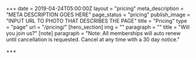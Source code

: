 +++
date = 2019-04-24T05:00:00Z
layout = "pricing"
meta_description = "META DESCRIPTION GOES HERE"
page_status = "pricing"
publish_image = "INPUT URL TO PHOTO THAT DESCRIBES THE PAGE"
title = "Pricing"
type = "page"
url = "/pricing/"
[hero_section]
img = ""
paragraph = ""
title = "Will you join us?"
[note]
paragraph = "Note: All memberships will auto renew until cancellation is requested. Cancel at any time with a 30 day notice."

+++
